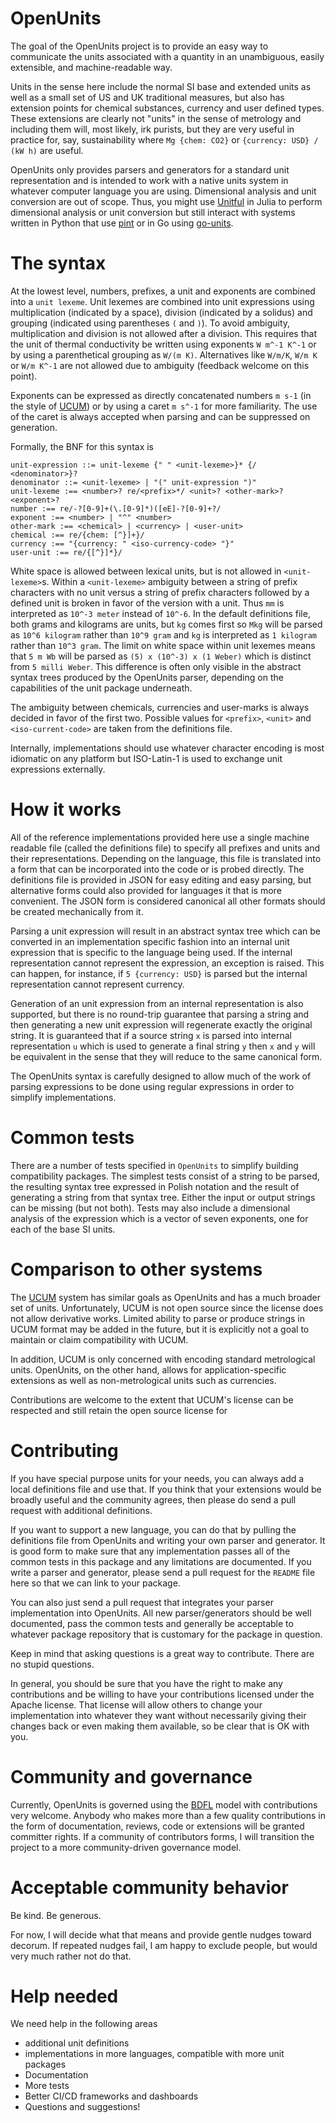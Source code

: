 # OpenUnits

The goal of the OpenUnits project is to provide an easy way to communicate the units associated with a quantity in an unambiguous, easily extensible, and machine-readable way.

Units in the sense here include the normal SI base and extended units as well as a small set of US and UK traditional measures, but also has extension points for chemical substances, currency and user defined types. These extensions are clearly not "units" in the sense of metrology and including them will, most likely, irk purists, but they are very useful in practice for, say, sustainability where `Mg {chem: CO2}` or `{currency: USD} / (kW h)` are useful.

OpenUnits only provides parsers and generators for a standard unit representation and is intended to work with a native units system in whatever computer language you are using. Dimensional analysis and unit conversion are out of scope. Thus, you might use [Unitful](https://painterqubits.github.io/Unitful.jl/stable/) in Julia to perform dimensional analysis or unit conversion but still interact with systems written in Python that use [pint](https://pint.readthedocs.io/en/stable/) or in Go using [go-units](https://github.com/bcicen/go-units).

# The syntax
At the lowest level, numbers, prefixes, a unit and exponents are combined into a `unit lexeme`. Unit lexemes are combined into unit expressions using multiplication (indicated by a space), division (indicated by a solidus) and grouping (indicated using parentheses `(` and `)`). To avoid ambiguity, multiplication and division is not allowed after a division. This requires that the unit of thermal conductivity be written using exponents `W m^-1 K^-1` or by using a parenthetical grouping as `W/(m K)`. Alternatives like `W/m/K`, `W/m K` or `W/m K^-1` are not allowed due to ambiguity (feedback welcome on this point).

Exponents can be expressed as directly concatenated numbers `m s-1` (in the style of [UCUM](https://github.com/ucum-org/ucum)) or by using a caret `m s^-1` for more familiarity. The use of the caret is always accepted when parsing and can be suppressed on generation.

Formally, the BNF for this syntax is

```
unit-expression ::= unit-lexeme {" " <unit-lexeme>}* {/ <denominator>}?
denominator ::= <unit-lexeme> | "(" unit-expression ")"
unit-lexeme :== <number>? re/<prefix>*/ <unit>? <other-mark>? <exponent>?
number :== re/-?[0-9]+(\.[0-9]*)([eE]-?[0-9]+?/
exponent :== <number> | "^" <number>
other-mark :== <chemical> | <currency> | <user-unit>
chemical :== re/{chem: [^}]+}/
currency :== "{currency: " <iso-currency-code> "}"
user-unit :== re/{[^}]*}/
```
White space is allowed between lexical units, but is not allowed in `<unit-lexeme>`s. Within a `<unit-lexeme>` ambiguity between a string of prefix characters with no unit versus a string of prefix characters followed by a defined unit is broken in favor of the version with a unit. Thus `mm` is interpreted as `10^-3 meter` instead of `10^-6`. In the default definitions file, both grams and kilograms are units, but `kg` comes first so `Mkg` will be parsed as `10^6 kilogram` rather than `10^9 gram` and `kg` is interpreted as `1 kilogram` rather than `10^3 gram`. The limit on white space within unit lexemes means that `5 m Wb` will be parsed as `(5) x (10^-3) x (1 Weber)` which is distinct from `5 milli Weber`. This difference is often only visible in the abstract syntax trees produced by the OpenUnits parser, depending on the capabilities of the unit package underneath. 

The ambiguity between chemicals, currencies and user-marks is always decided in favor of the first two. Possible values for `<prefix>`, `<unit>` and `<iso-current-code>` are taken from the definitions file.

Internally, implementations should use whatever character encoding is most idiomatic on any platform but ISO-Latin-1 is used to exchange unit expressions externally.

# How it works
All of the reference implementations provided here use a single machine readable file (called the definitions file) to specify all prefixes and units and their representations. Depending on the language, this file is translated into a form that can be incorporated into the code or is probed directly. The definitions file is provided in JSON for easy editing and easy parsing, but alternative forms could also provided for languages it that is more convenient. The JSON form is considered canonical all other formats should be created mechanically from it.

Parsing a unit expression will result in an abstract syntax tree which can be converted in an implementation specific fashion into an internal unit expression that is specific to the language being used. If the internal representation cannot represent the expression, an exception is raised. This can happen, for instance, if `5 {currency: USD}` is parsed but the internal representation cannot represent currency. 

Generation of an unit expression from an internal representation is also supported, but there is no round-trip guarantee that parsing a string and then generating a new unit expression will regenerate exactly the original string. It is guaranteed that if a source string `x` is parsed into internal representation `u` which is used to generate a final string `y` then `x` and `y` will be equivalent in the sense that they will reduce to the same canonical form.

The OpenUnits syntax is carefully designed to allow much of the work of parsing expressions to be done using regular expressions in order to simplify implementations.

# Common tests
There are a number of tests specified in `OpenUnits` to simplify building compatibility packages. The simplest tests consist of a string to be parsed, the resulting syntax tree expressed in Polish notation and the result of generating a string from that syntax tree. Either the input or output strings can be missing (but not both). Tests may also include a dimensional analysis of the expression which is a vector of seven exponents, one for each of the base SI units.

# Comparison to other systems
The [UCUM](https://github.com/ucum-org/ucum) system has similar goals as OpenUnits and has a much broader set of units. Unfortunately, UCUM is not open source since the license does not allow derivative works. Limited ability to parse or produce strings in UCUM format may be added in the future, but it is explicitly not a goal to maintain or claim compatibility with UCUM. 

In addition, UCUM is only concerned with encoding standard metrological units. OpenUnits, on the other hand, allows for application-specific extensions as well as non-metrological units such as currencies.

Contributions are welcome to the extent that UCUM's license can be respected and still retain the open source license for 

# Contributing
If you have special purpose units for your needs, you can always add a local definitions file and use that. If you think that your extensions would be broadly useful and the community agrees, then please do send a pull request with additional definitions.

If you want to support a new language, you can do that by pulling the definitions file from OpenUnits and writing your own parser and generator. It is good form to make sure that any implementation passes all of the common tests in this package and any limitations are documented. If you write a parser and generator, please send a pull request for the `README` file here so that we can link to your package.

You can also just send a pull request that integrates your parser implementation into OpenUnits. All new parser/generators should be well documented, pass the common tests and generally be acceptable to whatever package repository that is customary for the package in question.

Keep in mind that asking questions is a great way to contribute. There are no stupid questions.

In general, you should be sure that you have the right to make any contributions and be willing to have your contributions licensed under the Apache license. That license will allow others to change your implementation into whatever they want without necessarily giving their changes back or even making them available, so be clear that is OK with you.

# Community and governance
Currently, OpenUnits is governed using the [BDFL](https://en.wikipedia.org/wiki/Benevolent_dictator_for_life) model with contributions very welcome. Anybody who makes more than a few quality contributions in the form of documentation, reviews, code or extensions will be granted committer rights. If a community of contributors forms, I will transition the project to a more community-driven governance model.

# Acceptable community behavior
Be kind. Be generous. 

For now, I will decide what that means and provide gentle nudges toward decorum. If repeated nudges fail, I am happy to exclude people, but would very much rather not do that. 

# Help needed
We need help in the following areas
* additional unit definitions
* implementations in more languages, compatible with more unit packages
* Documentation
* More tests
* Better CI/CD frameworks and dashboards
* Questions and suggestions!
